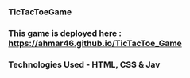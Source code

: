 ### TicTacToeGame

### This game is deployed here : https://ahmar46.github.io/TicTacToe_Game

### Technologies Used - HTML, CSS & Jav